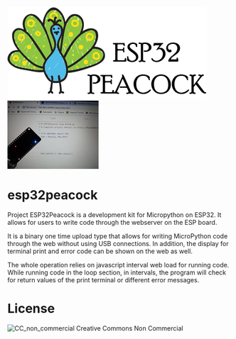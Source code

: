 ![ESP32Peacock_logo](https://github.com/esp32peacock/esp32peacock/blob/master/ESP32Peacock.png?raw=true)
![ESP32Peacock_preload_board](https://github.com/esp32peacock/esp32peacock/blob/master/ESP32Peacock_V_small.png?raw=true)
# esp32peacock

Project ESP32Peacock is a development kit for Micropython on ESP32. It allows for users to write code through the webserver on the ESP board.

It is a binary one time upload type that allows for writing MicroPython code through the web without using USB connections. In addition, the display for terminal print and error code can be shown on the web as well.

The whole operation relies on javascript interval web load for running code. While running code in the loop section,  in intervals, the program will check for return values of the print terminal or different error messages.

# License
![CC_non_commercial](https://upload.wikimedia.org/wikipedia/commons/thumb/1/18/Creative_Commons_%22Non-Commercial%22_icon_%28SVG%2C_nominal_64x64%29.svg/64px-Creative_Commons_%22Non-Commercial%22_icon_%28SVG%2C_nominal_64x64%29.svg.png) Creative Commons Non Commercial  
